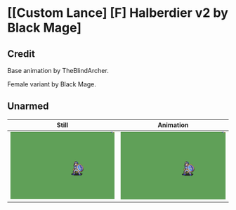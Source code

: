 # [\[Custom Lance\] \[F\] Halberdier v2 by Black Mage]

## Credit

Base animation by TheBlindArcher.

Female variant by Black Mage.
	
## Unarmed

| Still | Animation |
| :---: | :-------: |
| ![Unarmed still](./Unarmed_000.png) | ![Unarmed animation](./Unarmed.gif) |
